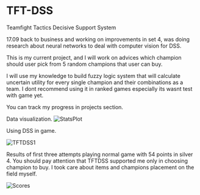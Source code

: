 # TFT-DSS
Teamfight Tactics Decisive Support System  

17.09 back to business and working on improvements in set 4, was doing research about neural networks to deal with computer vision for DSS.

This is my current project, and I will work on advices which champion should user pick from 5 random champions that user can buy.  

I will use my knowledge to build fuzzy logic system that will calculate uncertain utility for every single champion and their combinations as a team.  I dont recommend using it in ranked games especially its wasnt test with game yet.

You can track my progress in projects section.

Data visualization.
![StatsPlot](https://user-images.githubusercontent.com/60773657/85411123-3d6cfb00-b568-11ea-9eee-8dc245cdcd4e.png)


Using DSS in game.


![TFTDSS1](https://user-images.githubusercontent.com/60773657/86474906-0951c100-bd44-11ea-9c46-7b530c1c4cb4.png)


Results of first three attempts playing normal game with 54 points in silver 4.
You should pay attention that TFTDSS supported me only in choosing champion to buy. I took care about items and champions placement on the field myself.

![Scores](https://user-images.githubusercontent.com/60773657/86474581-6bf68d00-bd43-11ea-849a-700741035bc8.png)

